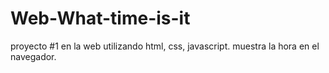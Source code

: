 # Web-What-time-is-it
proyecto #1 en la web utilizando html, css, javascript. muestra la hora en el navegador.
